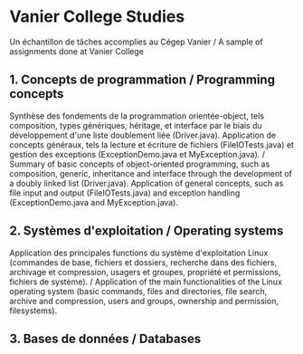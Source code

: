 # Vanier College Studies
 Un échantillon de tâches accomplies au Cégep Vanier / A sample of assignments done at Vanier College

## 1. Concepts de programmation / Programming concepts
  Synthèse des fondements de la programmation orientée-object, tels composition, types génériques, héritage, et interface par le biais du développement d'une liste doublement liée (Driver.java). Application de concepts généraux, tels la lecture et écriture de fichiers (FileIOTests.java) et gestion des exceptions (ExceptionDemo.java et MyException.java).  /  Summary of basic concepts of object-oriented programming, such as composition, generic, inheritance and interface through the development of a doubly linked list (Driver.java). Application of general concepts, such as file input and output (FileIOTests.java) and exception handling (ExceptionDemo.java and MyException.java).

## 2. Systèmes d'exploitation / Operating systems
  Application des principales functions du système d'exploitation Linux (commandes de base, fichiers et dossiers, recherche dans des fichiers, archivage et compression, usagers et groupes, propriété et permissions, fichiers de système).  /  Application of the main functionalities of the Linux operating system (basic commands, files and directories, file search, archive and compression, users and groups, ownership and permission, filesystems).

## 3. Bases de données / Databases
